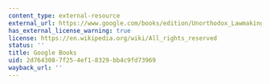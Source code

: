 ```yaml
---
content_type: external-resource
external_url: https://www.google.com/books/edition/Unorthodox_Lawmaking/bHBPCwAAQBAJ?hl=en&gbpv=1
has_external_license_warning: true
license: https://en.wikipedia.org/wiki/All_rights_reserved
status: ''
title: Google Books
uid: 2d764308-7f25-4ef1-8329-bb4c9fd73969
wayback_url: ''
---
```

